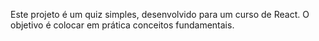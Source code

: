 Este projeto é um quiz simples, desenvolvido para um curso de React. O objetivo é colocar em prática conceitos fundamentais.